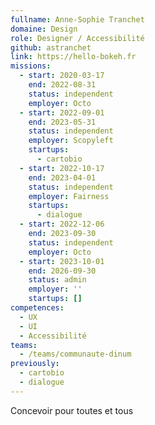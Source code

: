 ```yaml
---
fullname: Anne-Sophie Tranchet
domaine: Design
role: Designer / Accessibilité
github: astranchet
link: https://hello-bokeh.fr
missions:
  - start: 2020-03-17
    end: 2022-08-31
    status: independent
    employer: Octo
  - start: 2022-09-01
    end: 2023-05-31
    status: independent
    employer: Scopyleft
    startups:
      - cartobio
  - start: 2022-10-17
    end: 2023-04-01
    status: independent
    employer: Fairness
    startups:
      - dialogue
  - start: 2022-12-06
    end: 2023-09-30
    status: independent
    employer: Octo
  - start: 2023-10-01
    end: 2026-09-30
    status: admin
    employer: ''
    startups: []
competences:
  - UX
  - UI
  - Accessibilité
teams:
  - /teams/communaute-dinum
previously:
  - cartobio
  - dialogue
---
```

Concevoir pour toutes et tous